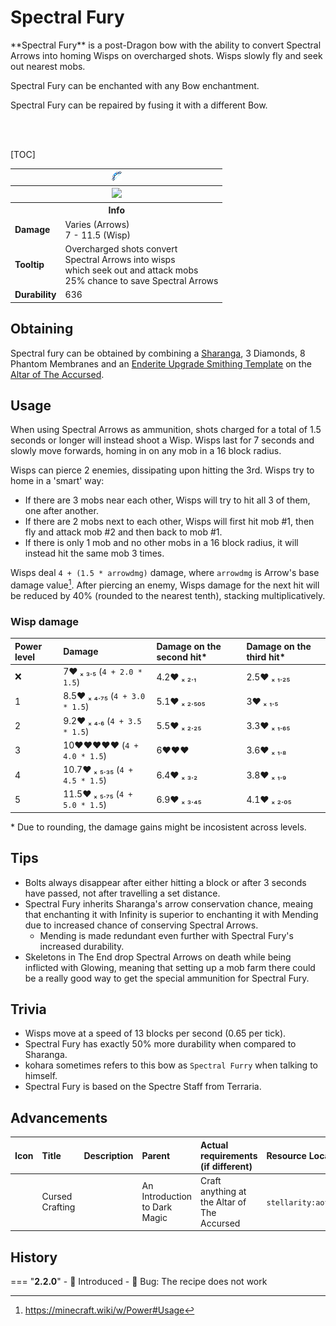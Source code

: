 # Spectral Fury

<div class="result kohara-infobox-grid" markdown>
<div markdown class="kohara-infobox-text">
**Spectral Fury** is a post-Dragon bow with the ability to convert <i class="icon-minecraft icon-minecraft-spectral-arrow"></i>Spectral Arrows into homing Wisps on overcharged shots. Wisps slowly fly and seek out nearest mobs.

<i class="icon-minecraft icon-minecraft-enchanting-table"></i> Spectral Fury can be enchanted with any Bow enchantment.

<i class="icon-minecraft icon-minecraft-anvil"></i> Spectral Fury can be repaired by fusing it with a different <i class="icon-minecraft icon-minecraft-bow"></i>Bow.

<br><br>

[TOC]

</div>
<div class="kohara-infobox-table">
  <table id="kohara-infobox--item">
	<tr>
		<th colspan="2" class="kohara-infobox--top-image"><img src="../../assets/items/spectral_fury.png"></th>
	</tr>
    <tr>
		<th colspan="2" class="kohara-infobox--top-image"><img src="../../assets/items/spectral_fury_pulling.gif"></th>
	</tr>
	<tr>
		<th colspan="2">Info</th>
	</tr>
	<tr>
		<td><b>Damage</b></td>
		<td>Varies (Arrows)
		<br>
		7 - 11.5 (Wisp)
		</td>
	</tr>
	<tr>
		<td><b>Tooltip</b></td>
		<td>Overcharged shots convert
		<br>
		Spectral Arrows into wisps
		<br>
		which seek out and attack mobs
		<br>
		25% chance to save Spectral Arrows
		</td>
	</tr>
	<tr>
		<td><b>Durability</b></td>
		<td>636</td>
	</tr>
</table>
</div>
</div>

## Obtaining
Spectral fury can be obtained by combining a [Sharanga](sharanga.md), 3 Diamonds, 8 Phantom Membranes and an [Enderite Upgrade Smithing Template](materials/enderite_smithing_template.md) on the [Altar of The Accursed](../mechanics/altar_of_the_accursed.md).

## Usage
When using <i class="icon-minecraft icon-minecraft-spectral-arrow"></i>Spectral Arrows as ammunition, shots charged for a total of 1.5 seconds or longer will instead shoot a Wisp. Wisps last for 7 seconds and slowly move forwards, homing in on any mob in a 16 block radius.

Wisps can pierce 2 enemies, dissipating upon hitting the 3rd. Wisps try to home in a 'smart' way:

- If there are 3 mobs near each other, Wisps will try to hit all 3 of them, one after another.
- If there are 2 mobs next to each other, Wisps will first hit mob #1, then fly and attack mob #2 and then back to mob #1.
- If there is only 1 mob and no other mobs in a 16 block radius, it will instead hit the same mob 3 times.

Wisps deal `4 + (1.5 * arrowdmg)` damage, where `arrowdmg` is Arrow's base damage value[^1]. After piercing an enemy, Wisps damage for the next hit will be reduced by 40% (rounded to the nearest tenth), stacking multiplicatively.

### Wisp damage
| Power level | Damage | Damage on the second hit* | Damage on the third hit* |
| :--- | :--- | :--- | :---|
| :x: | 7:heart: ₓ ₃․₅ (`4 + 2.0 * 1.5`) | 4.2:heart: ₓ ₂․₁ | 2.5:heart: ₓ ₁․₂₅ |
| 1 | 8.5:heart: ₓ ₄․₇₅ (`4 + 3.0 * 1.5`) | 5.1:heart: ₓ ₂․₅₀₅ | 3:heart: ₓ ₁․₅ |
| 2 | 9.2:heart: ₓ ₄․₆ (`4 + 3.5 * 1.5`) | 5.5:heart: ₓ ₂․₂₅ | 3.3:heart: ₓ ₁․₆₅ |
| 3 | 10:heart::heart::heart::heart::heart: (`4 + 4.0 * 1.5`) | 6:heart::heart::heart: | 3.6:heart: ₓ ₁․₈ |
| 4 | 10.7:heart: ₓ ₅․₃₅ (`4 + 4.5 * 1.5`) | 6.4:heart: ₓ ₃․₂ | 3.8:heart: ₓ ₁․₉ |
| 5 | 11.5:heart: ₓ ₅․₇₅ (`4 + 5.0 * 1.5`) | 6.9:heart: ₓ ₃․₄₅ | 4.1:heart: ₓ ₂․₀₅ |

\* Due to rounding, the damage gains might be incosistent across levels.

## Tips
- Bolts always disappear after either hitting a block or after 3 seconds have passed, not after travelling a set distance.
- Spectral Fury inherits Sharanga's arrow conservation chance, meaing that enchanting it with Infinity is superior to enchanting it with Mending due to increased chance of conserving <i class="icon-minecraft icon-minecraft-spectral-arrow"></i>Spectral Arrows.
    - Mending is made redundant even further with Spectral Fury's increased durability.
- Skeletons in The End drop <i class="icon-minecraft icon-minecraft-spectral-arrow"></i>Spectral Arrows on death while being inflicted with Glowing, meaning that setting up a mob farm there could be a really good way to get the special ammunition for Spectral Fury.

## Trivia
- Wisps move at a speed of 13 blocks per second (0.65 per tick).
- Spectral Fury has exactly 50% more durability when compared to Sharanga.
- kohara sometimes refers to this bow as `Spectral Furry` when talking to himself.
- Spectral Fury is based on the Spectre Staff from Terraria.

## Advancements
| Icon | Title | Description | Parent | Actual requirements (if different) | Resource Location |
| :--- | :--- | :--- | :--- | :--- | :--- |
| <div class="adv-div"><i class="adv adv-goal"></i><i class="icon-adv icon-stellarity icon-stellarity-aota"></i></div> | Cursed Crafting |  | An Introduction to Dark Magic | Craft anything at the Altar of The Accursed | `stellarity:aota/cursed_crafting` |

## History
=== "**2.2.0**"
	- :rocket: Introduced
	- :bug: Bug: The recipe does not work

[^1]: https://minecraft.wiki/w/Power#Usage

